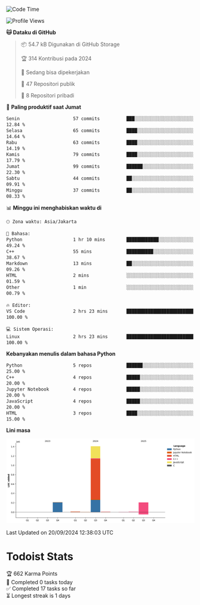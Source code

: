 <!--START_SECTION:waka-->
![Code Time](http://img.shields.io/badge/Code%20Time-39%20hrs%2036%20mins-blue)

![Profile Views](http://img.shields.io/badge/Profil%20dilihat-3-blue)

**🐱 Dataku di GitHub** 

> 📦 54.7 kB Digunakan di GitHub Storage 
 > 
> 🏆 314 Kontribusi pada 2024
 > 
> 💼 Sedang bisa dipekerjakan
 > 
> 📜 47 Repositori publik 
 > 
> 🔑 8 Repositori pribadi 
 > 
📅 **Paling produktif saat Jumat** 

```text
Senin                    57 commits          ███░░░░░░░░░░░░░░░░░░░░░░   12.84 % 
Selasa                   65 commits          ████░░░░░░░░░░░░░░░░░░░░░   14.64 % 
Rabu                     63 commits          ████░░░░░░░░░░░░░░░░░░░░░   14.19 % 
Kamis                    79 commits          ████░░░░░░░░░░░░░░░░░░░░░   17.79 % 
Jumat                    99 commits          ██████░░░░░░░░░░░░░░░░░░░   22.30 % 
Sabtu                    44 commits          ██░░░░░░░░░░░░░░░░░░░░░░░   09.91 % 
Minggu                   37 commits          ██░░░░░░░░░░░░░░░░░░░░░░░   08.33 % 
```


📊 **Minggu ini menghabiskan waktu di** 

```text
🕑︎ Zona waktu: Asia/Jakarta

💬 Bahasa: 
Python                   1 hr 10 mins        ████████████░░░░░░░░░░░░░   49.24 % 
C++                      55 mins             ██████████░░░░░░░░░░░░░░░   38.67 % 
Markdown                 13 mins             ██░░░░░░░░░░░░░░░░░░░░░░░   09.26 % 
HTML                     2 mins              ░░░░░░░░░░░░░░░░░░░░░░░░░   01.59 % 
Other                    1 min               ░░░░░░░░░░░░░░░░░░░░░░░░░   00.79 % 

🔥 Editor: 
VS Code                  2 hrs 23 mins       █████████████████████████   100.00 % 

💻 Sistem Operasi: 
Linux                    2 hrs 23 mins       █████████████████████████   100.00 % 
```

**Kebanyakan menulis dalam bahasa Python** 

```text
Python                   5 repos             ██████░░░░░░░░░░░░░░░░░░░   25.00 % 
C++                      4 repos             █████░░░░░░░░░░░░░░░░░░░░   20.00 % 
Jupyter Notebook         4 repos             █████░░░░░░░░░░░░░░░░░░░░   20.00 % 
JavaScript               4 repos             █████░░░░░░░░░░░░░░░░░░░░   20.00 % 
HTML                     3 repos             ████░░░░░░░░░░░░░░░░░░░░░   15.00 % 
```



**Lini masa**

![Lines of Code chart](https://raw.githubusercontent.com/yusuf601/yusuf601/main/assets/bar_graph.png)


 Last Updated on 20/09/2024 12:38:03 UTC
<!--END_SECTION:waka-->
# Todoist Stats

<!-- TODO-IST:START -->
🏆  662 Karma Points           
🌸  Completed 0 tasks today           
✅  Completed 17 tasks so far           
⏳  Longest streak is 1 days
<!-- TODO-IST:END -->

